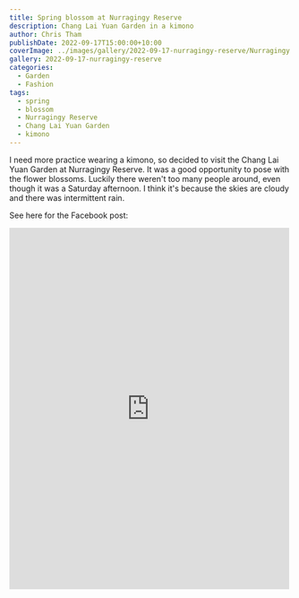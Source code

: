 ```yaml
---
title: Spring blossom at Nurragingy Reserve
description: Chang Lai Yuan Garden in a kimono
author: Chris Tham
publishDate: 2022-09-17T15:00:00+10:00
coverImage: ../images/gallery/2022-09-17-nurragingy-reserve/Nurragingy Reserve (1).jpeg
gallery: 2022-09-17-nurragingy-reserve
categories:
  - Garden
  - Fashion
tags:
  - spring
  - blossom
  - Nurragingy Reserve
  - Chang Lai Yuan Garden
  - kimono
---
```


I need more practice wearing a kimono, so decided to visit
the Chang Lai Yuan Garden at Nurragingy Reserve. It was a good
opportunity to pose with the flower blossoms. Luckily there
weren't too many people around, even though it was a Saturday
afternoon. I think it's because the skies are cloudy and there
was intermittent rain.

See here for the Facebook post:

<iframe src="https://www.facebook.com/plugins/post.php?href=https%3A%2F%2Fwww.facebook.com%2Fchris1.tham%2Fposts%2Fpfbid02dCoHobiAF71zK1sxTbcCa6mMxtBM7qCsPaumYnqfPjb1Qq7pmvVzCXepab5ghXQ8l&show_text=true&width=500" width="500" height="645" style="border:none;overflow:hidden" scrolling="no" frameborder="0" allowfullscreen="true" allow="autoplay; clipboard-write; encrypted-media; picture-in-picture; web-share"></iframe>
